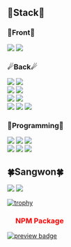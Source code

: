 <h2 align="left">🔨Stack🔨</h2>

<h3 align="left">🌲Front🌲</h3>
<p align="left">  
  <img src="https://img.shields.io/badge/-TypeScript-3178C6?style=flat-square&logo=TypeScript&logoColor=white"/>
  <img src="https://img.shields.io/badge/-React-61DAFB?style=flat-square&logo=React&logoColor=white"/>
</p>

<h3 align="left">☄Back☄</h3>
<p align="left">  
  <img src="https://img.shields.io/badge/-Node.js-339933?style=flat-square&logo=Node.js&logoColor=white"/>
  <img src="https://img.shields.io/badge/-Spring Boot-6DB33F?style=flat-square&logo=Spring-Boot&logoColor=white"/>
  <br>
  <img src="https://img.shields.io/badge/-NestJS-E0234E?style=flat-square&logo=NestJS&logoColor=white"/>
  <img src="https://img.shields.io/badge/-MySQL-4479A1?style=flat-square&logo=MySQL&logoColor=white"/>
  <br>
  <img src="https://img.shields.io/badge/-Amazon AWS-232F3E?style=flat-square&logo=Amazon-AWS&logoColor=white"/>
  <img src="https://img.shields.io/badge/-Github Action-2088FF?style=flat-square&logo=GitHub-Actions&logoColor=white"/>
  <br>
  <img src="https://img.shields.io/badge/-Docker-2496ED?style=flat-square&logo=Docker&logoColor=white"/>
  <img src="https://img.shields.io/badge/-Redis-DC382D?style=flat-square&logo=Redis&logoColor=white"/>
  <img src="https://img.shields.io/badge/-Oracle-F80000?style=flat-square&logo=Oracle&logoColor=white"/>
</p>


<h3 align="left">🌊Programming🌊</h3>
<p align="left">
  <img src="https://img.shields.io/badge/-Python-3776AB?style=flat-square&logo=python&logoColor=white"/>
  <img src="https://img.shields.io/badge/-Java-007396?style=flat-square&logo=java&logoColor=white"/>
  <img src="https://img.shields.io/badge/-Kotlin-F88218?style=flat-square&logo=kotlin&logoColor=white"/>
  <br>
  <img src="https://img.shields.io/badge/-C-A8B9CC?style=flat-square&logo=C&logoColor=white"/>
  <img src="https://img.shields.io/badge/-C%23-239120?style=flat-square&logo=C-Sharp&logoColor=white"/>
  <img src="https://img.shields.io/badge/-Unity-000000?style=flat-square&logo=Unity&logoColor=white"/>
</p>

<h2 align="left">🍀Sangwon🍀</h2>
<p align="left">
  <!--<img src="https://hits.seeyoufarm.com/api/count/incr/badge.svg?url=https%3A%2F%2Fgithub.com%2Fksone02&count_bg=%2379C83D&title_bg=%23555555&icon=&icon_color=%23E7E7E7&title=hits&edge_flat=false" />  -->
  <a href="https://www.instagram.com/ksone__/"><img src="https://img.shields.io/badge/Instagram-E4405F?style=flat-square&logo=instagram&logoColor=white&link=https://www.instagram.com/ksone02"/></a>
  <a href="https://velog.io/@ksone02"><img src="https://img.shields.io/badge/Velog-20c997?style=flat-square&logo=Vimeo&logoColor=white"/></a>
</p>

[![trophy](https://github-profile-trophy.vercel.app/?username=ksone02&column=4&no-frame=true&margin-w=10&margin-h=10&no-bg=true&theme=flat)](https://github.com/ryo-ma/github-profile-trophy)


<h3 style=color:red align="left"><img height=15px src="http://is.am/597k" /> NPM Package</h3>

  
[<img alt="preview badge" src="https://img.shields.io/npm/v/react-random-slot-machine?label=react-random-slot-machine&style=flat-square&logo=react&color=blue">](https://www.npmjs.com/package/react-random-slot-machine)
